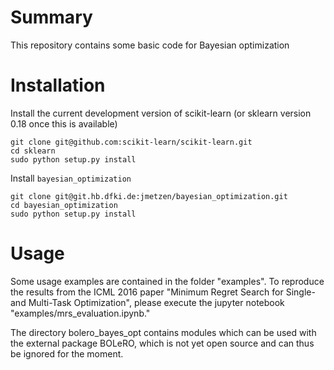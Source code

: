 Summary
=======
This repository contains some basic code for Bayesian optimization

Installation
============

Install the current development version of scikit-learn (or sklearn version 0.18 once this is available)

    git clone git@github.com:scikit-learn/scikit-learn.git
    cd sklearn
    sudo python setup.py install

Install `bayesian_optimization`

    git clone git@git.hb.dfki.de:jmetzen/bayesian_optimization.git
    cd bayesian_optimization
    sudo python setup.py install


Usage
=====
Some usage examples are contained in the folder "examples". To reproduce the results from the ICML 2016 paper
"Minimum Regret Search for Single- and Multi-Task Optimization", please execute the jupyter notebook "examples/mrs_evaluation.ipynb." 

The directory bolero_bayes_opt contains modules which can be used with the external package BOLeRO, which is not yet open source and can thus be ignored for the moment.